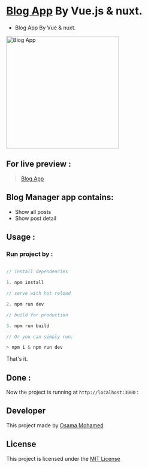 # [Blog App](https://osama-mohamed.github.io/blog_vue_nuxt) By Vue.js & nuxt.
* Blog App By Vue & nuxt.

[<img src="https://vuejs.org/images/logo.png" width="300" title="Blog App" >](https://github.com/osama-mohamed)


## For live preview :
> [Blog App](https://osama-mohamed.github.io/blog_vue_nuxt)


## Blog Manager app contains:
* Show all posts
* Show post detail


## Usage :
### Run project by :

``` vue.js

// install dependencies

1. npm install

// serve with hot reload

2. npm run dev

// build for production

3. npm run build

// Or you can simply run:

> npm i & npm run dev

```

That's it.

## Done :

Now the project is running at `http://localhost:3000` :


## Developer
This project made by [Osama Mohamed](https://www.linkedin.com/in/osama-mohamed-ms/)

## License
This project is licensed under the [MIT License](https://opensource.org/licenses/MIT)
